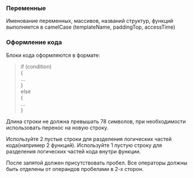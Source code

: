 ### Переменные
Именование переменных, массивов, названий структур, функций выполняется в camelCase (templateName, paddingTop, accessTime)
### Оформление кода
Блоки кода оформляются в формате:
>if (condition)  
>{  
  >   ...  
>}  
>  else  
>  {  
  >   ...  
>}  

Длина строки не должна превышать 78 символов, при необходимости использовать перенос на новую строку.

Используйте 2 пустые строки для разделения логических частей кода(например 2 функций).
Используйте 1 пустую строку для разделения логических частей кода внутри функции.

После запятой должен присутствовать пробел.
Все операторы должны быть отделены от операндов пробелами в 2-х сторон.
